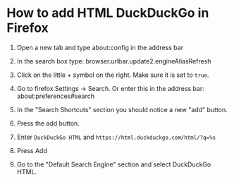 # How to add HTML DuckDuckGo in Firefox

1. Open a new tab and type about:config in the address bar

2. In the search box type: browser.urlbar.update2.engineAliasRefresh

3. Click on the little + symbol on the right. Make sure it is set to `true`.

4. Go to firefox Settings → Search. Or enter this in the address bar: about:preferences#search

5. In the "Search Shortcuts" section you should notice a new "add" button.

6. Press the add button.

7. Enter `DuckDuckGo HTML` and `https://html.duckduckgo.com/html/?q=%s`

8. Press Add

9. Go to the "Default Search Engine" section and select DuckDuckGo HTML.
